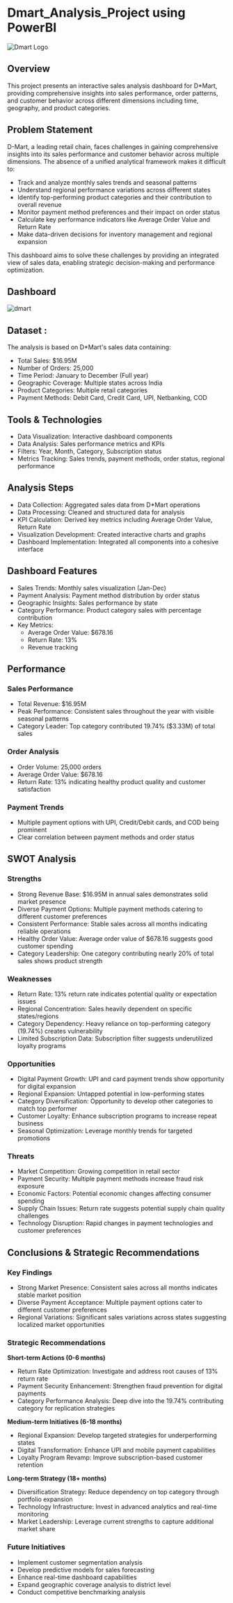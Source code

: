 # Dmart_Analysis_Project using PowerBI
![Dmart Logo](https://github.com/KumarBoste/PowerBi_Dmart_Analysis_Project/blob/main/Dmart%20Logo.png)
## Overview 
This project presents an interactive sales analysis dashboard for D*Mart, providing comprehensive insights into sales performance, order patterns, and customer behavior across different dimensions including time, geography, and product categories.

## Problem Statement
D-Mart, a leading retail chain, faces challenges in gaining comprehensive insights into its sales performance and customer behavior across multiple dimensions. The absence of a unified analytical framework makes it difficult to:
- Track and analyze monthly sales trends and seasonal patterns
- Understand regional performance variations across different states
- Identify top-performing product categories and their contribution to overall revenue
- Monitor payment method preferences and their impact on order status
- Calculate key performance indicators like Average Order Value and Return Rate
- Make data-driven decisions for inventory management and regional expansion


This dashboard aims to solve these challenges by providing an integrated view of sales data, enabling strategic decision-making and performance optimization.

## Dashboard
![dmart](https://github.com/KumarBoste/Dmart_Analysis_Project/blob/main/PowerBi_Dashboard/Dmart%20Dashboard.png)

## Dataset :
The analysis is based on D*Mart's sales data containing:
- Total Sales: $16.95M
- Number of Orders: 25,000
- Time Period: January to December (Full year)
- Geographic Coverage: Multiple states across India
- Product Categories: Multiple retail categories
- Payment Methods: Debit Card, Credit Card, UPI, Netbanking, COD

## Tools & Technologies
- Data Visualization: Interactive dashboard components
- Data Analysis: Sales performance metrics and KPIs
- Filters: Year, Month, Category, Subscription status
- Metrics Tracking: Sales trends, payment methods, order status, regional performance

## Analysis Steps
- Data Collection: Aggregated sales data from D*Mart operations
- Data Processing: Cleaned and structured data for analysis
- KPI Calculation: Derived key metrics including Average Order Value, Return Rate
- Visualization Development: Created interactive charts and graphs
- Dashboard Implementation: Integrated all components into a cohesive interface

## Dashboard Features
- Sales Trends: Monthly sales visualization (Jan-Dec)
- Payment Analysis: Payment method distribution by order status
- Geographic Insights: Sales performance by state
- Category Performance: Product category sales with percentage contribution
- Key Metrics:
  - Average Order Value: $678.16
  - Return Rate: 13%
  - Revenue tracking

## Performance
### Sales Performance
- Total Revenue: $16.95M
- Peak Performance: Consistent sales throughout the year with visible seasonal patterns
- Category Leader: Top category contributed 19.74% ($3.33M) of total sales

### Order Analysis
- Order Volume: 25,000 orders
- Average Order Value: $678.16
- Return Rate: 13% indicating healthy product quality and customer satisfaction

### Payment Trends
- Multiple payment options with UPI, Credit/Debit cards, and COD being prominent
- Clear correlation between payment methods and order status

## SWOT Analysis
### Strengths
- Strong Revenue Base: $16.95M in annual sales demonstrates solid market presence
- Diverse Payment Options: Multiple payment methods catering to different customer preferences
- Consistent Performance: Stable sales across all months indicating reliable operations
- Healthy Order Value: Average order value of $678.16 suggests good customer spending
- Category Leadership: One category contributing nearly 20% of total sales shows product strength

### Weaknesses
- Return Rate: 13% return rate indicates potential quality or expectation issues
- Regional Concentration: Sales heavily dependent on specific states/regions
- Category Dependency: Heavy reliance on top-performing category (19.74%) creates vulnerability
- Limited Subscription Data: Subscription filter suggests underutilized loyalty programs

### Opportunities
- Digital Payment Growth: UPI and card payment trends show opportunity for digital expansion
- Regional Expansion: Untapped potential in low-performing states
- Category Diversification: Opportunity to develop other categories to match top performer
- Customer Loyalty: Enhance subscription programs to increase repeat business
- Seasonal Optimization: Leverage monthly trends for targeted promotions

### Threats
- Market Competition: Growing competition in retail sector
- Payment Security: Multiple payment methods increase fraud risk exposure
- Economic Factors: Potential economic changes affecting consumer spending
- Supply Chain Issues: Return rate suggests potential supply chain quality challenges
- Technology Disruption: Rapid changes in payment technologies and customer preferences

## Conclusions & Strategic Recommendations
### Key Findings
- Strong Market Presence: Consistent sales across all months indicates stable market position
- Diverse Payment Acceptance: Multiple payment options cater to different customer preferences
- Regional Variations: Significant sales variations across states suggesting localized market opportunities

### Strategic Recommendations
**Short-term Actions (0-6 months)**
- Return Rate Optimization: Investigate and address root causes of 13% return rate
- Payment Security Enhancement: Strengthen fraud prevention for digital payments
- Category Performance Analysis: Deep dive into the 19.74% contributing category for replication strategies

**Medium-term Initiatives (6-18 months)**
- Regional Expansion: Develop targeted strategies for underperforming states
- Digital Transformation: Enhance UPI and mobile payment capabilities
- Loyalty Program Revamp: Improve subscription-based customer retention

**Long-term Strategy (18+ months)**
- Diversification Strategy: Reduce dependency on top category through portfolio expansion
- Technology Infrastructure: Invest in advanced analytics and real-time monitoring
- Market Leadership: Leverage current strengths to capture additional market share

### Future Initiatives
- Implement customer segmentation analysis
- Develop predictive models for sales forecasting
- Enhance real-time dashboard capabilities
- Expand geographic coverage analysis to district level
- Conduct competitive benchmarking analysis
